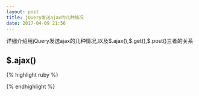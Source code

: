 ```yaml
---
layout: post
title: jQuery发送ajax的几种情况
date: 2017-04-09 21:56
---
```


<p>详细介绍用jQuery发送ajax的几种情况,以及$.ajax(),$.get(),$.post()三者的关系</p>

## $.ajax()
{% highlight ruby %}

{% endhighlight %}